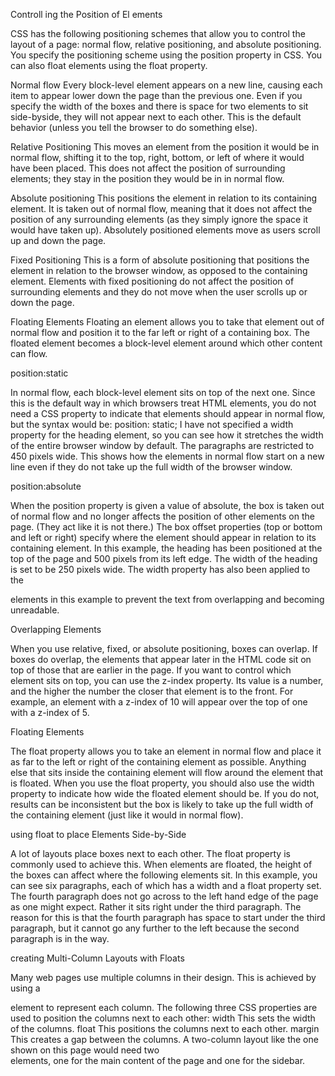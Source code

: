 Controll ing the Position of El ements

CSS has the following positioning schemes that allow you to control
the layout of a page: normal flow, relative positioning, and absolute
positioning. You specify the positioning scheme using the position
property in CSS. You can also float elements using the float property.

Normal flow
Every block-level element
appears on a new line, causing
each item to appear lower down
the page than the previous one.
Even if you specify the width
of the boxes and there is space
for two elements to sit side-byside,
they will not appear next
to each other. This is the default
behavior (unless you tell the
browser to do something else).

Relative Positioning
This moves an element from the
position it would be in normal
flow, shifting it to the top, right,
bottom, or left of where it
would have been placed. This
does not affect the position of
surrounding elements; they stay
in the position they would be in
in normal flow.

Absolute positioning
This positions the element
in relation to its containing
element. It is taken out of
normal flow, meaning that it
does not affect the position
of any surrounding elements
(as they simply ignore the
space it would have taken up).
Absolutely positioned elements
move as users scroll up and
down the page.

Fixed Positioning
This is a form of absolute
positioning that positions
the element in relation to the
browser window, as opposed
to the containing element.
Elements with fixed positioning
do not affect the position of
surrounding elements and they
do not move when the user
scrolls up or down the page.

Floating Elements
Floating an element allows
you to take that element out
of normal flow and position
it to the far left or right of a
containing box. The floated
element becomes a block-level
element around which other
content can flow.

position:static

In normal flow, each block-level
element sits on top of the next
one. Since this is the default
way in which browsers treat
HTML elements, you do not
need a CSS property to indicate
that elements should appear
in normal flow, but the syntax
would be:
position: static;
I have not specified a width
property for the heading
element, so you can see how it
stretches the width of the entire
browser window by default.
The paragraphs are restricted
to 450 pixels wide. This shows
how the elements in normal flow
start on a new line even if they
do not take up the full width of
the browser window.

position:absolute

When the position property
is given a value of absolute,
the box is taken out of normal
flow and no longer affects the
position of other elements on
the page. (They act like it is not
there.)
The box offset properties (top
or bottom and left or right)
specify where the element
should appear in relation to its
containing element.
In this example, the heading has
been positioned at the top of the
page and 500 pixels from its left
edge. The width of the heading is
set to be 250 pixels wide.
The width property has
also been applied to the <p>
elements in this example
to prevent the text from
overlapping and becoming
unreadable.

Overlapping Elements

When you use relative, fixed, or
absolute positioning, boxes can
overlap. If boxes do overlap, the
elements that appear later in the
HTML code sit on top of those
that are earlier in the page.
If you want to control which
element sits on top, you can use
the z-index property. Its value
is a number, and the higher the
number the closer that element
is to the front. For example, an
element with a z-index of 10
will appear over the top of one
with a z-index of 5.

Floating Elements

The float property allows you
to take an element in normal
flow and place it as far to the
left or right of the containing
element as possible.
Anything else that sits inside
the containing element will
flow around the element that is
floated.
When you use the float
property, you should also use the
width property to indicate how
wide the floated element should
be. If you do not, results can be
inconsistent but the box is likely
to take up the full width of the
containing element (just like it
would in normal flow).

using float to place Elements Side-by-Side

A lot of layouts place boxes
next to each other. The float
property is commonly used to
achieve this.
When elements are floated, the
height of the boxes can affect
where the following elements sit.
In this example, you can see six
paragraphs, each of which has a
width and a float property set.
The fourth paragraph does not
go across to the left hand edge
of the page as one might expect.
Rather it sits right under the
third paragraph.
The reason for this is that the
fourth paragraph has space to
start under the third paragraph,
but it cannot go any further to
the left because the second
paragraph is in the way.

creating Multi-Column Layouts with Floats

Many web pages use multiple
columns in their design. This
is achieved by using a <div>
element to represent each
column. The following three CSS
properties are used to position
the columns next to each other:
width This sets the width of the
columns.
float
This positions the columns next
to each other.
margin
This creates a gap between the
columns.
A two-column layout like the one
shown on this page would need
two <div> elements, one for the
main content of the page and
one for the sidebar.